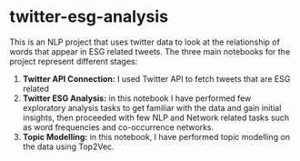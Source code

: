 # twitter-esg-analysis
This is an NLP project that uses twitter data to look at the relationship of words that appear in ESG related tweets.
The three main notebooks for the project represent different stages:
1. **Twitter API Connection:** I used Twitter API to fetch tweets that are ESG related
2. **Twitter ESG Analysis:** in this notebook I have performed few exploratory analysis tasks to get familiar with the data and gain initial insights, then proceeded with few NLP and Network related tasks such as word frequencies and co-occurrence networks.
3. **Topic Modelling:** in this notebook, I have performed topic modelling on the data using Top2Vec.

